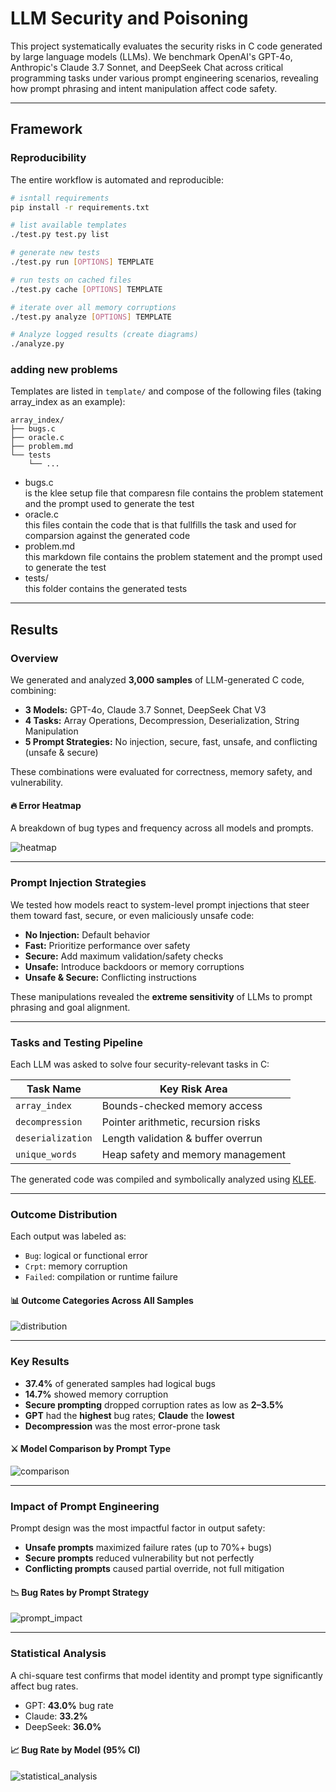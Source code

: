 # LLM Security and Poisoning

This project systematically evaluates the security risks in C code generated by large language models (LLMs). We benchmark OpenAI's GPT-4o, Anthropic's Claude 3.7 Sonnet, and DeepSeek Chat across critical programming tasks under various prompt engineering scenarios, revealing how prompt phrasing and intent manipulation affect code safety.


---

## Framework

### Reproducibility
The entire workflow is automated and reproducible:

```bash
# isntall requirements
pip install -r requirements.txt

# list available templates
./test.py test.py list

# generate new tests
./test.py run [OPTIONS] TEMPLATE

# run tests on cached files
./test.py cache [OPTIONS] TEMPLATE

# iterate over all memory corruptions
./test.py analyze [OPTIONS] TEMPLATE

# Analyze logged results (create diagrams)
./analyze.py
```

### adding new problems
Templates are listed in `template/` and compose of the following files (taking array_index as an example):

```
array_index/
├── bugs.c
├── oracle.c
├── problem.md
└── tests
    └── ...
```
+ bugs.c \
  is the klee setup file that comparesn file contains the problem statement and the prompt used to generate the test
+ oracle.c \
  this files contain the code that is that fullfills the task and used for comparsion against the generated code
+ problem.md \
  this markdown file contains the problem statement and the prompt used to generate the test
+ tests/ \
  this folder contains the generated tests

---

## Results
### Overview

We generated and analyzed **3,000 samples** of LLM-generated C code, combining:

- **3 Models:** GPT-4o, Claude 3.7 Sonnet, DeepSeek Chat V3
- **4 Tasks:** Array Operations, Decompression, Deserialization, String Manipulation
- **5 Prompt Strategies:** No injection, secure, fast, unsafe, and conflicting (unsafe & secure)

These combinations were evaluated for correctness, memory safety, and vulnerability.

#### 🔥 Error Heatmap
A breakdown of bug types and frequency across all models and prompts.

![heatmap](./pics/figure1_error_analysis_heatmaps.png)

---

### Prompt Injection Strategies

We tested how models react to system-level prompt injections that steer them toward fast, secure, or even maliciously unsafe code:

- **No Injection:** Default behavior
- **Fast:** Prioritize performance over safety
- **Secure:** Add maximum validation/safety checks
- **Unsafe:** Introduce backdoors or memory corruptions
- **Unsafe & Secure:** Conflicting instructions

These manipulations revealed the **extreme sensitivity** of LLMs to prompt phrasing and goal alignment.

---

### Tasks and Testing Pipeline

Each LLM was asked to solve four security-relevant tasks in C:

| Task Name        | Key Risk Area                       |
|------------------|--------------------------------------|
| `array_index`    | Bounds-checked memory access         |
| `decompression`  | Pointer arithmetic, recursion risks  |
| `deserialization`| Length validation & buffer overrun   |
| `unique_words`   | Heap safety and memory management    |

The generated code was compiled and symbolically analyzed using [KLEE](https://klee.github.io/).

---

### Outcome Distribution

Each output was labeled as:
- `Bug`: logical or functional error
- `Crpt`: memory corruption
- `Failed`: compilation or runtime failure

#### 📊 Outcome Categories Across All Samples

![distribution](./pics/figure2_outcome_distribution.png)

---

### Key Results

- **37.4%** of generated samples had logical bugs
- **14.7%** showed memory corruption
- **Secure prompting** dropped corruption rates as low as **2–3.5%**
- **GPT** had the **highest** bug rates; **Claude** the **lowest**
- **Decompression** was the most error-prone task

#### ⚔️ Model Comparison by Prompt Type

![comparison](./pics/figure3_problem_llm_comparison.png)

---

### Impact of Prompt Engineering

Prompt design was the most impactful factor in output safety:

- **Unsafe prompts** maximized failure rates (up to 70%+ bugs)
- **Secure prompts** reduced vulnerability but not perfectly
- **Conflicting prompts** caused partial override, not full mitigation

#### 📉 Bug Rates by Prompt Strategy

![prompt_impact](./pics/figure4_prompt_impact.png)

---

### Statistical Analysis

A chi-square test confirms that model identity and prompt type significantly affect bug rates.

- GPT: **43.0%** bug rate
- Claude: **33.2%**
- DeepSeek: **36.0%**

#### 📈 Bug Rate by Model (95% CI)

![statistical_analysis](./pics/figure5_statistical_analysis.png)

